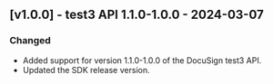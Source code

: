 ## [v1.0.0] - test3 API 1.1.0-1.0.0 - 2024-03-07
### Changed
- Added support for version 1.1.0-1.0.0 of the DocuSign test3 API.
- Updated the SDK release version.

